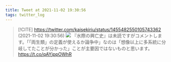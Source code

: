 ```yaml
---
title: Tweet at 2021-11-02 19:30:56
tags: twitter_log
---
```


> [!CITE] https://twitter.com/kaisekiriu/status/1455482550105743362 (2021-11-02 19:30:56)
> ![](https://twitter.com/kaisekiriu/status/1455482550105743362)
> 『水際の興亡史』は未読ですがコメントします。「「両生類」の定義が使えるか論争中」なのは「想像以上に多系統に分岐してたことが分かった」ことが主要因ではないものと思います。 https://t.co/qAYjppOWhR
